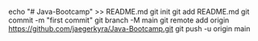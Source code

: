 echo "# Java-Bootcamp" >> README.md
git init
git add README.md
git commit -m "first commit"
git branch -M main
git remote add origin https://github.com/jaegerkyra/Java-Bootcamp.git
git push -u origin main
